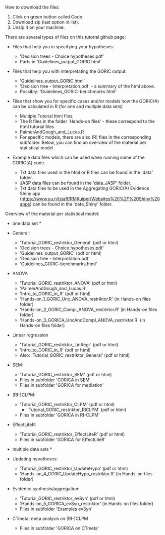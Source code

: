 
How to download the files:

1. Click on green button called Code.
2. Download zip (last option in list).
3. Unzip it on your machine.


There are several types of files on this tutorial github page:

- Files that help you in specifying your hypotheses: 
	- 'Decision trees - Choice hypotheses.pdf'
	- Parts in 'Guidelines_output_GORIC.html'

- Files that help you with interpretating the GORIC output:
	- 'Guidelines_output_GORIC.html'
	- 'Decision tree - Interpretation.pdf' - a summary of the html above.
	- Possibly: 'Guidelines_GORIC-benchmarks.html'

- Files that show you for specific cases and/or models how the GORIC(A) can be calculated in R (for one and multiple data sets)
	- Multiple Tutorial html files 
	- The R files in the folder 'Hands-on files' - these correspond to the html tutorial files.
	- PalmerAndGough_and_Lucas.R
	- For specific models, there are also (R) files in the corresponding subfolder.
Below, you can find an overview of the material per statistical model.

- Example data files which can be used when running some of the GORIC(A) code.
	- Txt data files used in the html or R files can be found in the 'data' folder.
	- JASP data files can be found in the 'data_JASP' folder.
	- Txt data files to be used in the Aggregating GORIC(A) Evidence Shiny app 
	  (https://www.uu.nl/staff/RMKuiper/Websites%20%2F%20Shiny%20apps) can be found in the 'data_Shiny' folder.


Overview of the material per statistical model:

* one data set *

- General:
	- 'Tutorial_GORIC_restriktor_General' (pdf or html)
	- 'Decision trees - Choice hypotheses.pdf'
	- 'Guidelines_output_GORIC' (pdf or html)
	- 'Decision tree - Interpretation.pdf'
	- 'Guidelines_GORIC-benchmarks.html'

- ANOVA
	- 'Tutorial_GORIC_restriktor_ANOVA' (pdf or html)
	- 'PalmerAndGough_and_Lucas.R'
	- 'Intro_to_GORIC_in_R' (pdf or html)
	- 'Hands-on_1_GORIC_Unc_ANOVA_restriktor.R' (in Hands-on files folder)
	- 'Hands-on_2_GORIC_Compl_ANOVA_restriktor.R' (in Hands-on files folder)
	- 'Hands-on_3_GORICA_UncAndCompl_ANOVA_restriktor.R' (in Hands-on files folder)

- Linear regression
	- 'Tutorial_GORIC_restriktor_LinRegr' (pdf or html)
	- 'Intro_to_GORIC_in_R' (pdf or html)
	- Also: 'Tutorial_GORIC_restriktor_General' (pdf or html)

- SEM:
	- 'Tutorial_GORIC_restriktor_SEM' (pdf or html)
	- Files in subfolder 'GORICA in SEM'
	- Files in subfolder 'GORICA for mediation'

- (RI-)CLPM:
	- 'Tutorial_GORIC_restriktor_CLPM' (pdf or html)
      - 'Tutorial_GORIC_restriktor_RICLPM' (pdf or html)
	- Files in subfolder 'GORICA in RI-CLPM'

- EffectLiteR:
	- 'Tutorial_GORIC_restriktor_EffectLiteR' (pdf or html)
	- Files in subfolder 'GORICA for EffectLiteR'

* multiple data sets *

- Updating hypotheses: 
	- 'Tutorial_GORIC_restriktor_UpdateHypo' (pdf or html)
	- 'Hands-on_4_GORIC_UpdateHypo_restriktor.R' (in Hands-on files folder)

- Evidence synthesis/aggregation:
	- 'Tutorial_GORIC_restriktor_evSyn' (pdf or html)
	- 'Hands-on_5_GORICA_evSyn_restriktor' (in Hands-on files folder)
	- Files in subfolder 'Examples evSyn'

- CTmeta: meta analysis on (RI-)CLPM
	- Files in subfolder 'GORICA on CTmeta'